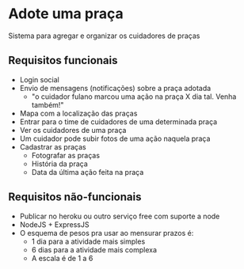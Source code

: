 # Adote uma praça #
Sistema para agregar e organizar os cuidadores de praças

## Requisitos funcionais ##
- Login social
- Envio de mensagens (notificações) sobre a praça adotada
  - "o cuidador fulano marcou uma ação na praça X dia tal. Venha também!" 
- Mapa com a localização das praças
- Entrar para o time de cuidadores de uma determinada praça
- Ver os cuidadores de uma praça
- Um cuidador pode subir fotos de uma ação naquela praça
- Cadastrar as praças
  - Fotografar as praças
  - História da praça
  - Data da última ação feita na praça

## Requisitos não-funcionais ##   
- Publicar no heroku ou outro serviço free com suporte a node
- NodeJS + ExpressJS
- O esquema de pesos pra usar ao mensurar prazos é:
  - 1 dia para a atividade mais simples
  - 6 dias para a atividade mais complexa
  - A escala é de 1 a 6
 
